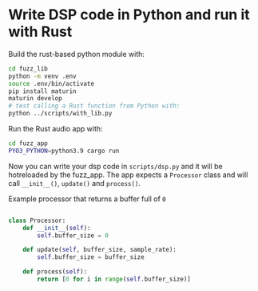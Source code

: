 # Write DSP code in Python and run it with Rust

Build the rust-based python module with:


```bash
cd fuzz_lib
python -m venv .env
source .env/bin/activate
pip install maturin
maturin develop
# test calling a Rust function from Python with:
python ../scripts/with_lib.py
```

Run the Rust audio app with:

```bash
cd fuzz_app
PYO3_PYTHON=python3.9 cargo run
```

Now you can write your dsp code in `scripts/dsp.py` and it will be hotreloaded by the fuzz_app.
The app expects a `Processor` class and will call `__init__()`, `update()` and `process()`.

Example processor that returns a buffer full of `0`

```py

class Processor:
    def __init__(self):
        self.buffer_size = 0

    def update(self, buffer_size, sample_rate):
        self.buffer_size = buffer_size

    def process(self):
        return [0 for i in range(self.buffer_size)]

```
